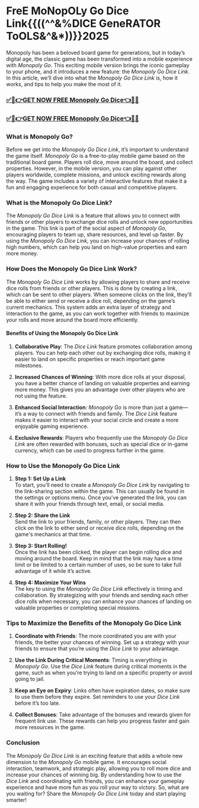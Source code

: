#  FreE MoNopOLy Go Dice Link{{((^^&%DICE GeneRATOR ToOLS&^&*))}}2025
Monopoly has been a beloved board game for generations, but in today’s digital age, the classic game has been transformed into a mobile experience with *Monopoly Go*. This exciting mobile version brings the iconic gameplay to your phone, and it introduces a new feature: the *Monopoly Go Dice Link*. In this article, we’ll dive into what the *Monopoly Go Dice Link* is, how it works, and tips to help you make the most of it.
### [✅🎉👉GET NOW FREE Monopoly Go Dice👈🎉✅](https://amazonbuy.xyz/c/monoplisdedfsa)
### [✅🎉👉GET NOW FREE Monopoly Go Dice👈🎉✅](https://amazonbuy.xyz/c/monoplisdedfsa)
### What is Monopoly Go?

Before we get into the *Monopoly Go Dice Link*, it’s important to understand the game itself. *Monopoly Go* is a free-to-play mobile game based on the traditional board game. Players roll dice, move around the board, and collect properties. However, in the mobile version, you can play against other players worldwide, complete missions, and unlock exciting rewards along the way. The game includes a variety of interactive features that make it a fun and engaging experience for both casual and competitive players.

### What is the Monopoly Go Dice Link?

The *Monopoly Go Dice Link* is a feature that allows you to connect with friends or other players to exchange dice rolls and unlock new opportunities in the game. This link is part of the social aspect of *Monopoly Go*, encouraging players to team up, share resources, and level up faster. By using the *Monopoly Go Dice Link*, you can increase your chances of rolling high numbers, which can help you land on high-value properties and earn more money.

### How Does the Monopoly Go Dice Link Work?

The *Monopoly Go Dice Link* works by allowing players to share and receive dice rolls from friends or other players. This is done by creating a link, which can be sent to other players. When someone clicks on the link, they’ll be able to either send or receive a dice roll, depending on the game’s current mechanics. This system adds an extra layer of strategy and interaction to the game, as you can work together with friends to maximize your rolls and move around the board more efficiently.

#### Benefits of Using the Monopoly Go Dice Link

1. **Collaborative Play**: The *Dice Link* feature promotes collaboration among players. You can help each other out by exchanging dice rolls, making it easier to land on specific properties or reach important game milestones.

2. **Increased Chances of Winning**: With more dice rolls at your disposal, you have a better chance of landing on valuable properties and earning more money. This gives you an advantage over other players who are not using the feature.

3. **Enhanced Social Interaction**: *Monopoly Go* is more than just a game—it’s a way to connect with friends and family. The *Dice Link* feature makes it easier to interact with your social circle and create a more enjoyable gaming experience.

4. **Exclusive Rewards**: Players who frequently use the *Monopoly Go Dice Link* are often rewarded with bonuses, such as special dice or in-game currency, which can be used to progress further in the game.

### How to Use the Monopoly Go Dice Link

1. **Step 1: Set Up a Link**  
   To start, you’ll need to create a *Monopoly Go Dice Link* by navigating to the link-sharing section within the game. This can usually be found in the settings or options menu. Once you’ve generated the link, you can share it with your friends through text, email, or social media.

2. **Step 2: Share the Link**  
   Send the link to your friends, family, or other players. They can then click on the link to either send or receive dice rolls, depending on the game's mechanics at that time.

3. **Step 3: Start Rolling!**  
   Once the link has been clicked, the player can begin rolling dice and moving around the board. Keep in mind that the link may have a time limit or be limited to a certain number of uses, so be sure to take full advantage of it while it’s active.

4. **Step 4: Maximize Your Wins**  
   The key to using the *Monopoly Go Dice Link* effectively is timing and collaboration. By strategizing with your friends and sending each other dice rolls when necessary, you can enhance your chances of landing on valuable properties or completing special missions.

### Tips to Maximize the Benefits of the Monopoly Go Dice Link

1. **Coordinate with Friends**: The more coordinated you are with your friends, the better your chances of winning. Set up a strategy with your friends to ensure that you’re using the *Dice Link* to your advantage.

2. **Use the Link During Critical Moments**: Timing is everything in *Monopoly Go*. Use the *Dice Link* feature during critical moments in the game, such as when you’re trying to land on a specific property or avoid going to jail.

3. **Keep an Eye on Expiry**: Links often have expiration dates, so make sure to use them before they expire. Set reminders to use your *Dice Link* before it’s too late.

4. **Collect Bonuses**: Take advantage of the bonuses and rewards given for frequent link use. These rewards can help you progress faster and gain more resources in the game.

### Conclusion

The *Monopoly Go Dice Link* is an exciting feature that adds a whole new dimension to the *Monopoly Go* mobile game. It encourages social interaction, teamwork, and strategic play, allowing you to roll more dice and increase your chances of winning big. By understanding how to use the *Dice Link* and coordinating with friends, you can enhance your gameplay experience and have more fun as you roll your way to victory. So, what are you waiting for? Share the *Monopoly Go Dice Link* today and start playing smarter!
